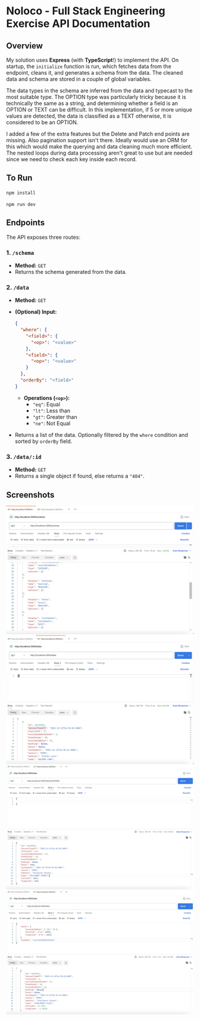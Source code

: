 # Noloco - Full Stack Engineering Exercise API Documentation

## Overview

My solution uses **Express** (with **TypeScript**!) to implement the API. On startup, the `initialize` function is run, which fetches data from the endpoint, cleans it, and generates a schema from the data. The cleaned data and schema are stored in a couple of global variables.

The data types in the schema are inferred from the data and typecast to the most suitable type. The OPTION type was particularly tricky because it is technically the same as a string, and determining whether a field is an OPTION or TEXT can be difficult. In this implementation, if 5 or more unique values are detected, the data is classified as a TEXT otherwise, it is considered to be an OPTION.

I added a few of the extra features but the Delete and Patch end points are missing. Also pagination support isn't there. Ideally would use an ORM for this which would make the querying and data cleaning much more efficient. The nested loops during data processing aren't great to use but are needed since we need to check each key inside each record. 


## To Run
`npm install`


`npm run dev`

## Endpoints

The API exposes three routes:

### 1. `/schema`
- **Method:** `GET`
- Returns the schema generated from the data.

### 2. `/data`
- **Method:** `GET`
- **(Optional) Input:**

  ```json
  {
    "where": {
      "<field>": {
        "<op>": "<value>"
      },
      "<field>": {
        "<op>": "<value>"
      }
    },
    "orderBy": "<field>"
  }
  ```

    - **Operations (`<op>`):**
        - `"eq"`: Equal
        - `"lt"`: Less than
        - `"gt"`: Greater than
        - `"ne"`: Not Equal

- Returns a list of the data. Optionally filtered by the `where` condition and sorted by `orderBy` field.

### 3. `/data/:id`
- **Method:** `GET`
- Returns a single object if found, else returns a `"404"`.



## Screenshots

![SS1](docs/1.png)
![SS2](docs/2.png)
![SS3](docs/3.png)
![SS4](docs/4.png)
